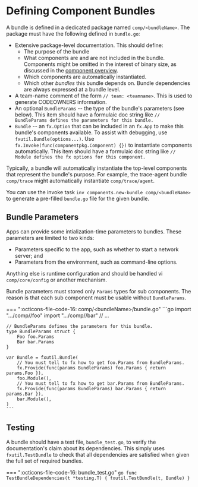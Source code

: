 # Defining Component Bundles

A bundle is defined in a dedicated package named `comp/<bundleName>`. The package must have the following defined in `bundle.go`:

* Extensive package-level documentation. This should define:
    * The purpose of the bundle
    * What components are and are not included in the bundle. Components might be omitted in the interest of binary size, as discussed in the [component overview](../../architecture/components/overview.md).
    * Which components are automatically instantiated.
    * Which other _bundles_ this bundle depends on. Bundle dependencies are always expressed at a bundle level.
* A team-name comment of the form `// team: <teamname>`. This is used to generate CODEOWNERS information.
* An optional `BundleParams` -- the type of the bundle's parameters (see below). This item should have a formulaic doc string like `// BundleParams defines the parameters for this bundle.`
* `Bundle` -- an `fx.Option` that can be included in an `fx.App` to make this bundle's components available. To assist with debugging, use `fxutil.Bundle(options...)`. Use `fx.Invoke(func(componentpkg.Component) {})` to instantiate components automatically. This item should have a formulaic doc string like `// Module defines the fx options for this component.`

Typically, a bundle will automatically instantiate the top-level components that represent the bundle's purpose. For example, the trace-agent bundle `comp/trace` might automatically instantiate `comp/trace/agent`.

You can use the invoke task `inv components.new-bundle comp/<bundleName>` to generate a pre-filled `bundle.go` file for the given bundle.

## Bundle Parameters

Apps can provide some intialization-time parameters to bundles. These parameters are limited to two kinds:

* Parameters specific to the app, such as whether to start a network server; and
* Parameters from the environment, such as command-line options.

Anything else is runtime configuration and should be handled vi `comp/core/config` or another mechanism.

Bundle parameters must stored only `Params` types for sub components. The reason is that each sub component
must be usable without `BundleParams`.

=== ":octicons-file-code-16: comp/&lt;bundleName&gt;/bundle.go"
    ```go
    import ".../comp/<bundleName>/foo"
    import ".../comp/<bundleName>/bar"
    // ...

    // BundleParams defines the parameters for this bundle.
    type BundleParams struct {
        Foo foo.Params
        Bar bar.Params
    }

    var Bundle = fxutil.Bundle(
        // You must tell to fx how to get foo.Params from BundleParams.
        fx.Provide(func(params BundleParams) foo.Params { return params.Foo }),
        foo.Module(),
        // You must tell to fx how to get bar.Params from BundleParams.
        fx.Provide(func(params BundleParams) bar.Params { return params.Bar }),
        bar.Module(),
    )
    ```

## Testing

A bundle should have a test file, `bundle_test.go`, to verify the documentation's claim about its dependencies. This simply uses `fxutil.TestBundle` to check that all dependencies are satisfied when given the full set of required bundles.

=== ":octicons-file-code-16: bundle_test.go"
    ```go
    func TestBundleDependencies(t *testing.T) {
        fxutil.TestBundle(t, Bundle)
    }
    ```
